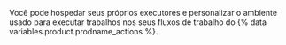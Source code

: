 Você pode hospedar seus próprios executores e personalizar o ambiente usado para executar trabalhos nos seus fluxos de trabalho do {% data variables.product.prodname_actions %}.
